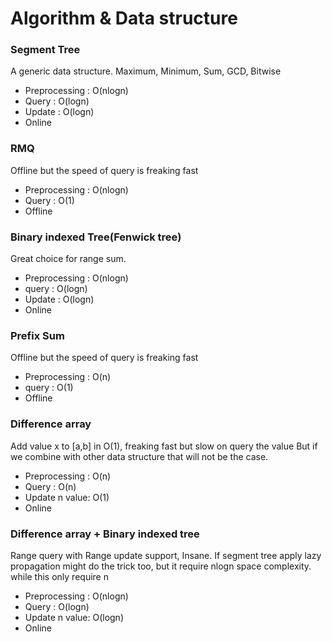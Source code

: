 # Algorithm & Data structure

### Segment Tree

A generic data structure.
Maximum, Minimum, Sum, GCD, Bitwise

* Preprocessing : O(nlogn)
* Query : O(logn)
* Update : O(logn)
* Online

### RMQ

Offline but the speed of query is freaking fast

* Preprocessing : O(nlogn)
* Query : O(1)
* Offline

### Binary indexed Tree(Fenwick tree)

Great choice for range sum.

* Preprocessing : O(nlogn)
* query : O(logn)
* Update : O(logn)
* Online

### Prefix Sum 

Offline but the speed of query is freaking fast

* Preprocessing : O(n)
* query : O(1)
* Offline

### Difference array

Add value x to [a,b] in O(1), freaking fast but slow on query the value
But if we combine with other data structure that will not be the case.

* Preprocessing : O(n)
* Query : O(n)
* Update n value: O(1)
* Online

### Difference array + Binary indexed tree

Range query with Range update support, Insane.
If segment tree apply lazy propagation might do the trick too, but it require nlogn space complexity.
while this only require n

* Preprocessing : O(nlogn)
* Query : O(logn)
* Update n value: O(logn)
* Online
